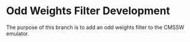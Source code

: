 # Odd Weights Filter Development

The purpose of this branch is to add an odd weights filter to the CMSSW emulator.
